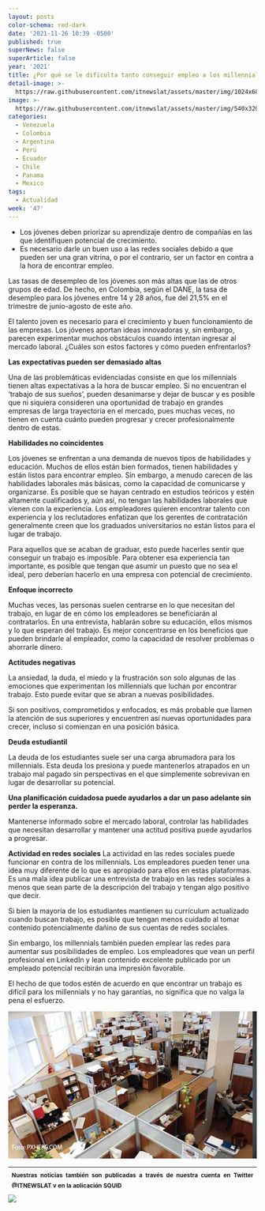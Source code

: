 ```yaml
---
layout: posts
color-schema: red-dark
date: '2021-11-26 10:39 -0500'
published: true
superNews: false
superArticle: false
year: '2021'
title: ¿Por qué se le dificulta tanto conseguir empleo a los millennials?
detail-image: >-
  https://raw.githubusercontent.com/itnewslat/assets/master/img/1024x680/Empleados-g.jpg
image: >-
  https://raw.githubusercontent.com/itnewslat/assets/master/img/540x320/Empleados-p.jpg
categories:
  - Venezuela
  - Colombia
  - Argentina
  - Perú
  - Ecuador
  - Chile
  - Panama
  - Mexico
tags:
  - Actualidad
week: '47'
---
```

- Los jóvenes deben priorizar su aprendizaje dentro de compañías en las que identifiquen potencial de crecimiento.
- Es necesario darle un buen uso a las redes sociales debido a que pueden ser una gran vitrina, o por el contrario, ser un factor en contra a la hora de encontrar empleo.

Las tasas de desempleo de los jóvenes son más altas que las de otros grupos de edad. De hecho, en Colombia, según el DANE, la tasa de desempleo para los jóvenes entre 14 y 28 años, fue del 21,5% en el trimestre de junio-agosto de este año. 

El talento joven es necesario para el crecimiento y buen funcionamiento de las empresas. Los jóvenes aportan ideas innovadoras y, sin embargo, parecen experimentar muchos obstáculos cuando intentan ingresar al mercado laboral. ¿Cuáles son estos factores y cómo pueden enfrentarlos? 

**Las expectativas pueden ser demasiado altas**

Una de las problemáticas evidenciadas consiste en que los millennials tienen altas expectativas a la hora de buscar empleo.  Si no encuentran el ‘trabajo de sus sueños’, pueden desanimarse y dejar de buscar y es posible que ni siquiera consideren una oportunidad de trabajo en grandes empresas de larga trayectoria en el mercado, pues muchas veces, no tienen en cuenta cuánto pueden progresar y crecer profesionalmente dentro de estas.

**Habilidades no coincidentes**

Los jóvenes se enfrentan a una demanda de nuevos tipos de habilidades y educación. Muchos de ellos están bien formados, tienen habilidades y están listos para encontrar empleo. Sin embargo, a menudo carecen de las habilidades laborales más básicas, como la capacidad de comunicarse y organizarse.
Es posible que se hayan centrado en estudios teóricos y estén altamente cualificados y,  aún así, no tengan las habilidades laborales que vienen con la experiencia. Los empleadores quieren encontrar talento con experiencia y los reclutadores enfatizan que los gerentes de contratación generalmente creen que los graduados universitarios no están listos para el lugar de trabajo.

Para aquellos que se acaban de graduar, esto puede hacerles sentir que conseguir un trabajo es imposible. Para obtener esa experiencia tan importante, es posible que tengan que asumir un puesto que no sea el ideal, pero deberían hacerlo en una empresa con potencial de crecimiento.

**Enfoque incorrecto**

Muchas veces, las personas suelen centrarse en lo que necesitan del trabajo, en lugar de en cómo los empleadores se beneficiarán al contratarlos. En una entrevista, hablarán sobre su educación, ellos mismos y lo que esperan del trabajo. Es mejor concentrarse en los beneficios que pueden brindarle al empleador, como la capacidad de resolver problemas o ahorrarle dinero.

**Actitudes negativas**

La ansiedad, la duda, el miedo y la frustración son solo algunas de las emociones que experimentan los millennials que luchan por encontrar trabajo. Esto puede evitar que se abran a nuevas posibilidades.

Si son positivos, comprometidos y enfocados, es más probable que llamen la atención de sus superiores y encuentren así nuevas oportunidades para crecer, incluso si comienzan en una posición básica. 

**Deuda estudiantil**

La deuda de los estudiantes suele ser una carga abrumadora para los millennials. Esta deuda los presiona y puede mantenerlos atrapados en un trabajo mal pagado sin perspectivas en el que simplemente sobrevivan en lugar de desarrollar su potencial.

**Una planificación cuidadosa puede ayudarlos a dar un paso adelante sin perder la esperanza.**

Mantenerse informado sobre el mercado laboral, controlar las habilidades que necesitan desarrollar y mantener una actitud positiva puede ayudarlos a progresar.

**Actividad en redes sociales**
La actividad en las redes sociales puede funcionar en contra de los millennials. Los empleadores pueden tener una idea muy diferente de lo que es apropiado para ellos en estas plataformas. Es una mala idea publicar una entrevista de trabajo en las redes sociales a menos que sean parte de la descripción del trabajo y tengan algo positivo que decir.

Si bien la mayoría de los estudiantes mantienen su currículum actualizado cuando buscan trabajo, es posible que tengan menos cuidado al tomar contenido potencialmente dañino de sus cuentas de redes sociales.

Sin embargo, los millennials también pueden emplear las redes para aumentar sus posibilidades de empleo. Los empleadores que vean un perfil profesional en LinkedIn y lean contenido excelente publicado por un empleado potencial recibirán una impresión favorable.

El hecho de que todos estén de acuerdo en que encontrar un trabajo es difícil para los millennials y no hay garantías, no significa que no valga la pena el esfuerzo. 

![](https://raw.githubusercontent.com/itnewslat/assets/master/img/540x320/Empleados-p.jpg)

<table style="height: 42px;" width="569">
<tbody>
<tr>
<td style="text-align: justify;"><sub><strong>Nuestras noticias también son publicadas a través de nuestra cuenta en Twitter <a href="https://twitter.com/itnewslat?lang=es">@ITNEWSLAT</a> y en la aplicación <a href="https://squidapp.co/en/">SQUID</a></strong></sub></td>
</tr>
</tbody>
</table>

<img src="https://tracker.metricool.com/c3po.jpg?hash=56f88a41e39ab42c063cc51676587a04"/>
